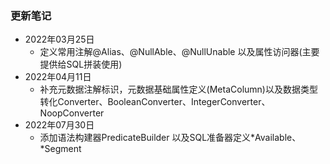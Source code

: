 ### 更新笔记

- 2022年03月25日
  - 定义常用注解@Alias、@NullAble、@NullUnable 以及属性访问器(主要提供给SQL拼装使用)
- 2022年04月11日
  - 补充元数据注解标识，元数据基础属性定义(MetaColumn)以及数据类型转化Converter、BooleanConverter、IntegerConverter、NoopConverter
- 2022年07月30日
  - 添加语法构建器PredicateBuilder 以及SQL准备器定义*Available、*Segment